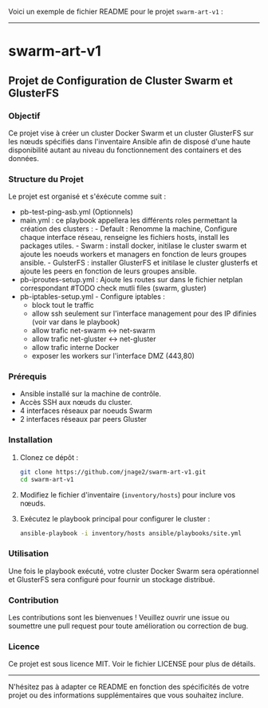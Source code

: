 Voici un exemple de fichier README pour le projet `swarm-art-v1` :

---

# swarm-art-v1

## Projet de Configuration de Cluster Swarm et GlusterFS

### Objectif

Ce projet vise à créer un cluster Docker Swarm et un cluster GlusterFS sur les nœuds spécifiés dans l'inventaire Ansible afin de disposé d'une haute disponibilité autant au niveau du fonctionnement des containers et des données.

### Structure du Projet

Le projet est organisé et s'éxécute comme suit :

- pb-test-ping-asb.yml (Optionnels)
- main.yml : ce playbook appellera les différents roles permettant la création des clusters :
      - Default : Renomme la machine, Configure chaque interface réseau, renseigne les fichiers hosts, install les packages utiles.
      - Swarm : install docker, initilase le cluster swarm et ajoute les noeuds workers et managers en fonction de leurs groupes ansible.
      - GulsterFS : installer GlusterFS et initilase le cluster glusterfs et ajoute les peers en fonction de leurs groupes ansible.
- pb-iproutes-setup.yml : Ajoute les routes sur dans le fichier netplan correspondant #TODO check mutli files (swarm, gluster)
- pb-iptables-setup.yml - Configure iptables :
    - block tout le traffic
    - allow ssh seulement sur l'interface management pour des IP difinies (voir var dans le playbook)
    - allow trafic net-swarm <-> net-swarm
    - allow trafic net-gluster <-> net-gluster
    - allow trafic interne Docker
    - exposer les workers sur l'interface DMZ (443,80)


### Prérequis

- Ansible installé sur la machine de contrôle.
- Accès SSH aux nœuds du cluster.
- 4 interfaces réseaux par noeuds Swarm
- 2 interfaces réseaux par peers Gluster

### Installation

1. Clonez ce dépôt :
   ```bash
   git clone https://github.com/jnage2/swarm-art-v1.git
   cd swarm-art-v1
   ```

2. Modifiez le fichier d'inventaire (`inventory/hosts`) pour inclure vos nœuds.

3. Exécutez le playbook principal pour configurer le cluster :
   ```bash
   ansible-playbook -i inventory/hosts ansible/playbooks/site.yml
   ```

### Utilisation

Une fois le playbook exécuté, votre cluster Docker Swarm sera opérationnel et GlusterFS sera configuré pour fournir un stockage distribué.

### Contribution

Les contributions sont les bienvenues ! Veuillez ouvrir une issue ou soumettre une pull request pour toute amélioration ou correction de bug.

### Licence

Ce projet est sous licence MIT. Voir le fichier LICENSE pour plus de détails.

---

N'hésitez pas à adapter ce README en fonction des spécificités de votre projet ou des informations supplémentaires que vous souhaitez inclure.
